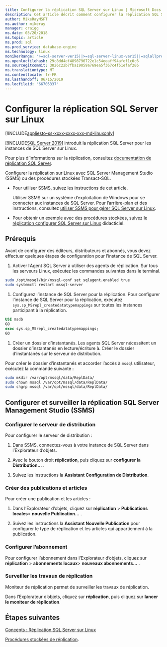 ```yaml
---
title: Configurer la réplication SQL Server sur Linux | Microsoft Docs
description: Cet article décrit comment configurer la réplication SQL Server sur Linux.
author: MikeRayMSFT
ms.author: mikeray
manager: craigg
ms.date: 03/20/2018
ms.topic: article
ms.prod: sql
ms.prod_service: database-engine
ms.technology: linux
monikerRange: '>=sql-server-ver15||>=sql-server-linux-ver15||=sqlallproducts-allversions'
ms.openlocfilehash: 29c8dd4ef4898796722e1c54eeaff94afef1c0c6
ms.sourcegitcommit: 3026c22b7fba19059a769ea5f367c4f51efaf286
ms.translationtype: MT
ms.contentlocale: fr-FR
ms.lasthandoff: 06/15/2019
ms.locfileid: "66705337"
---
```

# <a name="configure-sql-server-replication-on-linux"></a>Configurer la réplication SQL Server sur Linux

[!INCLUDE[appliesto-ss-xxxx-xxxx-xxx-md-linuxonly](../includes/appliesto-ss-xxxx-xxxx-xxx-md-linuxonly.md)]

[!INCLUDE[SQL Server 2019](../includes/sssqlv15-md.md)] introduit la réplication SQL Server pour les instances de SQL Server sur Linux.

Pour plus d’informations sur la réplication, consultez [documentation de réplication SQL Server](../relational-databases/replication/sql-server-replication.md).

Configurer la réplication sur Linux avec SQL Server Management Studio (SSMS) ou des procédures stockées Transact-SQL.

* Pour utiliser SSMS, suivez les instructions de cet article.

  Utiliser SSMS sur un système d’exploitation de Windows pour se connecter aux instances de SQL Server. Pour l’arrière-plan et des instructions, consultez [utiliser SSMS pour gérer SQL Server sur Linux](./sql-server-linux-manage-ssms.md).
  
* Pour obtenir un exemple avec des procédures stockées, suivez le [réplication configurer SQL Server sur Linux](sql-server-linux-replication-tutorial-tsql.md) didacticiel.

## <a name="prerequisites"></a>Prérequis

Avant de configurer des éditeurs, distributeurs et abonnés, vous devez effectuer quelques étapes de configuration pour l’instance de SQL Server.

1. Activer l’Agent SQL Server à utiliser des agents de réplication. Sur tous les serveurs Linux, exécutez les commandes suivantes dans le terminal.

  ```bash
  sudo /opt/mssql/bin/mssql-conf set sqlagent.enabled true
  sudo systemctl restart mssql-server
  ```

1. Configurez l’instance de SQL Server pour la réplication. Pour configurer l’instance de SQL Server pour la réplication, exécutez `sys.sp_MSrepl_createdatatypemappings` sur toutes les instances participant à la réplication.

  ```sql
  USE msdb
  GO
  exec sys.sp_MSrepl_createdatatypemappings;
  GO
  ```

1. Créer un dossier d’instantanés. Les agents SQL Server nécessitent un dossier d’instantanés en lecture/écriture à. Créer le dossier d’instantanés sur le serveur de distribution.

  Pour créer le dossier d’instantanés et accorder l’accès à `mssql` utilisateur, exécutez la commande suivante :

  ```bash
  sudo mkdir /var/opt/mssql/data/ReplData/
  sudo chown mssql /var/opt/mssql/data/ReplData/
  sudo chgrp mssql /var/opt/mssql/data/ReplData/
  ```

## <a name="configure-and-monitor-replication-with-sql-server-management-studio-ssms"></a>Configurer et surveiller la réplication SQL Server Management Studio (SSMS)

### <a name="configure-the-distributor"></a>Configurer le serveur de distribution
  
Pour configurer le serveur de distribution : 

1. Dans SSMS, connectez-vous à votre instance de SQL Server dans l’Explorateur d’objets.

1. Avec le bouton droit **réplication**, puis cliquez sur **configurer la Distribution...** .

1. Suivez les instructions la **Assistant Configuration de Distribution**.

### <a name="create-publication-and-articles"></a>Créer des publications et articles

Pour créer une publication et les articles :

1. Dans l’Explorateur d’objets, cliquez sur **réplication** > **Publications locales**> **nouvelle Publication...** .

1. Suivez les instructions la **Assistant Nouvelle Publication** pour configurer le type de réplication et les articles qui appartiennent à la publication.

### <a name="configure-the-subscription"></a>Configurer l’abonnement

Pour configurer l’abonnement dans l’Explorateur d’objets, cliquez sur **réplication** > **abonnements locaux**> **nouveaux abonnements...** .

### <a name="monitor-replication-jobs"></a>Surveiller les travaux de réplication

Moniteur de réplication permet de surveiller les travaux de réplication.

Dans l’Explorateur d’objets, cliquez sur **réplication**, puis cliquez sur **lancer le moniteur de réplication**.

## <a name="next-steps"></a>Étapes suivantes

[Concepts : Réplication SQL Server sur Linux](sql-server-linux-replication.md)

[Procédures stockées de réplication](../relational-databases/system-stored-procedures/replication-stored-procedures-transact-sql.md).
